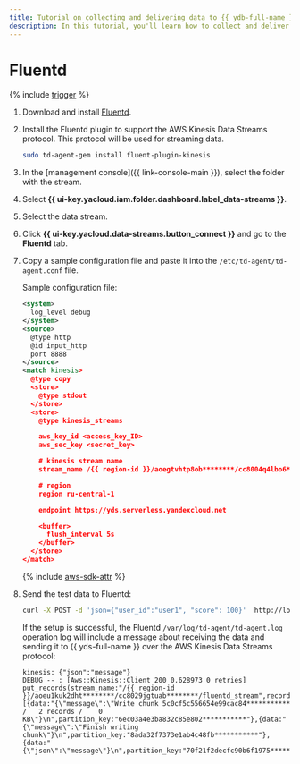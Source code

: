 ```yaml
---
title: Tutorial on collecting and delivering data to {{ ydb-full-name }} using Fluentd
description: In this tutorial, you'll learn how to collect and deliver data to {{ ydb-full-name }} using Fluentd.
---
```


# Fluentd

{% include [trigger](../../_includes/data-streams/trigger.md) %}

1. Download and install [Fluentd](https://www.fluentd.org/download).
1. Install the Fluentd plugin to support the AWS Kinesis Data Streams protocol. This protocol will be used for streaming data.

   ```bash
   sudo td-agent-gem install fluent-plugin-kinesis
   ```

1. In the [management console]({{ link-console-main }}), select the folder with the stream.
1. Select **{{ ui-key.yacloud.iam.folder.dashboard.label_data-streams }}**.
1. Select the data stream.
1. Click **{{ ui-key.yacloud.data-streams.button_connect }}** and go to the **Fluentd** tab.
1. Copy a sample configuration file and paste it into the `/etc/td-agent/td-agent.conf` file.

   Sample configuration file:

   ```xml
   <system>
     log_level debug
   </system>
   <source>
     @type http
     @id input_http
     port 8888
   </source>
   <match kinesis>
     @type copy
     <store>
       @type stdout
     </store>
     <store>
       @type kinesis_streams

       aws_key_id <access_key_ID>
       aws_sec_key <secret_key>

       # kinesis stream name
       stream_name /{{ region-id }}/aoegtvhtp8ob********/cc8004q4lbo6********/test

       # region
       region ru-central-1

       endpoint https://yds.serverless.yandexcloud.net

       <buffer>
         flush_interval 5s
       </buffer>
     </store>
   </match>
   ```

   {% include [aws-sdk-attr](../../_includes/data-streams/aws-sdk-attr.md) %}

1. Send the test data to Fluentd:

   ```bash
   curl -X POST -d 'json={"user_id":"user1", "score": 100}'  http://localhost:8888/kinesis
   ```

   If the setup is successful, the Fluentd `/var/log/td-agent/td-agent.log` operation log will include a message about receiving the data and sending it to {{ yds-full-name }} over the AWS Kinesis Data Streams protocol:

   ```text
   kinesis: {"json":"message"}
   DEBUG -- : [Aws::Kinesis::Client 200 0.628973 0 retries] put_records(stream_name:"/{{ region-id }}/aoeu1kuk2dht********/cc8029jgtuab********/fluentd_stream",records:[{data:"{\"message\":\"Write chunk 5c0cf5c556654e99cac84*********** /   2 records /    0 KB\"}\n",partition_key:"6ec03a4e3ba832c85e802***********"},{data:"{\"message\":\"Finish writing chunk\"}\n",partition_key:"8ada32f7373e1ab4c48fb***********"},{data:"{\"json\":\"message\"}\n",partition_key:"70f21f2decfc90b6f1975***********"}])
   ```
